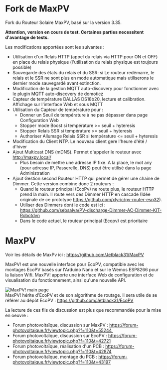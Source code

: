 # Fork de MaxPV
Fork du Routeur Solaire MaxPV, basé sur la version 3.35.

**Attention, version en cours de test. Certaines parties necessitent d'avantage de tests.**

Les modifications apportées sont les suivantes :

* Utilisation d'un Relais HTTP (appel du relais via HTTP pour ON et OFF) en place du relais physique (l'utilisation du relais physique est toujours possible)
* Sauvegarde des états du relais et du SSR: si Le routeur redémarre, le relais et le SSR ne sont plus en mode automatique mais utiliserons le dernier mode sauvegardé avant extinction.
* Modification de la gestion MQTT auto-discovery pour fonctionner avec le plugin MQTT auto-discovery de domoticz
* Capteur de température DALLAS DS18b20, lecture et calibration. Affichage sur l'interface Web et sous MQTT 
* Utilisation du Capteur de température pour :
  * Donner un Seuil de température à ne pas dépasser dans page Configuration Web
  * Stopper mode Boost si température >= seuil + hyteresis
  * Stopper Relais SSR si température >= seuil + hyteresis
  * Authoriser Allumage Relais SSR si température <= seuil + hyteresis
* Modification du Client NTP. Le nouveau client gere l'heure d'été / d'hiver
* Ajout Multicast DNS (mDNS). Permet d'appeler le routeur avec http://maxpv.local/
  * Plus besoin de mettre une adresse IP fixe. A la place, le mot any (pour adresse IP, Passerelle, DNS) peut être utilisé dans la page Administration
* Ajout Gestion second Routeur HTTP qui permet de gérer une chaine de Dimmer. Cette version combine donc 2 routeurs :
  * Quand le routeur principal (EcoPv) ne route plus, le routeur HTTP prend la main. Il route vers des Dimmer HTTP en cascade (Idée originale de ce prototype https://github.com/xlyric/pv-router-esp32).
  * Utiliser des Dimmers dont le code est ici : https://github.com/sebsalva/PV-discharge-Dimmer-AC-Dimmer-KIT-Robotdyn
  * Dans le code actuel, le routeur principal (Ecopv) est prioritaire


# MaxPV
Voir les détails de MaxPv ici : https://github.com/Jetblack31/MaxPV

MaxPV! est une nouvelle interface pour EcoPV, compatible avec les montages EcoPV basés sur l'Arduino Nano et sur le Wemos ESP8266 pour la liaison Wifi. MaxPV! apporte une interface Web de configuration et de visualisation du fonctionnement, ainsi qu'une nouvelle API.

![MaxPV! main page](images/mainpage.png)  
MaxPV! hérite d'EcoPV et de son algorithme de routage. Il sera utile de se référer au dépôt EcoPV : https://github.com/Jetblack31/EcoPV

La lecture de ces fils de discussion est plus que recommandée pour la mise en oeuvre :  
* Forum photovoltaïque, discussion sur MaxPV : https://forum-photovoltaique.fr/viewtopic.php?f=110&t=55244 
* Forum photovoltaïque, discussion sur EcoPV : https://forum-photovoltaique.fr/viewtopic.php?f=110&t=42721  
* Forum photovoltaïque, réalisation d'un PCB : https://forum-photovoltaique.fr/viewtopic.php?f=110&t=42874  
* Forum photovoltaïque, montage du PCB : https://forum-photovoltaique.fr/viewtopic.php?f=110&t=43197  

